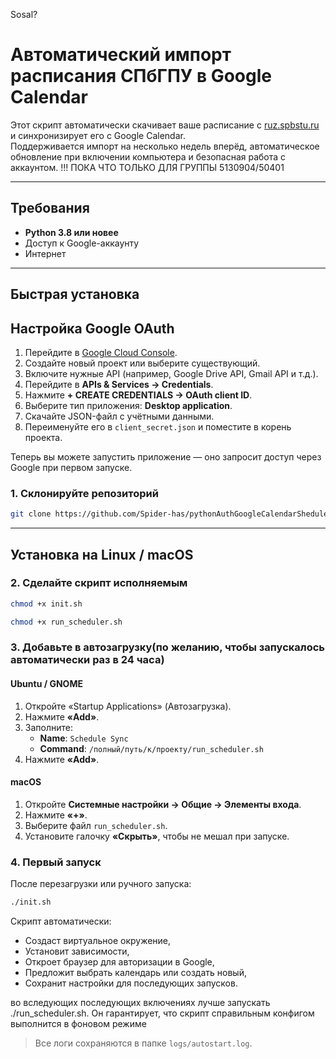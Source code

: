 Sosal?

# Автоматический импорт расписания СПбГПУ в Google Calendar

Этот скрипт автоматически скачивает ваше расписание с [ruz.spbstu.ru](https://ruz.spbstu.ru) и синхронизирует его с Google Calendar.  
Поддерживается импорт на несколько недель вперёд, автоматическое обновление при включении компьютера и безопасная работа с аккаунтом.
!!! ПОКА ЧТО ТОЛЬКО ДЛЯ ГРУППЫ 5130904/50401

---

## Требования

- **Python 3.8 или новее**
- Доступ к Google-аккаунту
- Интернет

---

## Быстрая установка

## Настройка Google OAuth

1. Перейдите в [Google Cloud Console](https://console.cloud.google.com/).
2. Создайте новый проект или выберите существующий.
3. Включите нужные API (например, Google Drive API, Gmail API и т.д.).
4. Перейдите в **APIs & Services → Credentials**.
5. Нажмите **+ CREATE CREDENTIALS → OAuth client ID**.
6. Выберите тип приложения: **Desktop application**.
7. Скачайте JSON-файл с учётными данными.
8. Переименуйте его в `client_secret.json` и поместите в корень проекта.

Теперь вы можете запустить приложение — оно запросит доступ через Google при первом запуске.

### 1. Склонируйте репозиторий

```bash
git clone https://github.com/Spider-has/pythonAuthGoogleCalendarShedulerImporter.git
```

---

## Установка на Linux / macOS

### 2. Сделайте скрипт исполняемым

```bash
chmod +x init.sh
```

```bash
chmod +x run_scheduler.sh
```

### 3. Добавьте в автозагрузку(по желанию, чтобы запускалось автоматически раз в 24 часа)

#### **Ubuntu / GNOME**

1. Откройте «Startup Applications» (Автозагрузка).
2. Нажмите **«Add»**.
3. Заполните:
   - **Name**: `Schedule Sync`
   - **Command**: `/полный/путь/к/проекту/run_scheduler.sh`
4. Нажмите **«Add»**.

#### **macOS**

1. Откройте **Системные настройки → Общие → Элементы входа**.
2. Нажмите **«+»**.
3. Выберите файл `run_scheduler.sh`.
4. Установите галочку **«Скрыть»**, чтобы не мешал при запуске.

### 4. Первый запуск

После перезагрузки или ручного запуска:

```bash
./init.sh
```

Скрипт автоматически:

- Создаст виртуальное окружение,
- Установит зависимости,
- Откроет браузер для авторизации в Google,
- Предложит выбрать календарь или создать новый,
- Сохранит настройки для последующих запусков.

во вследующих последующих включениях лучше запускать ./run_scheduler.sh. Он гарантирует, что скрипт справильным конфигом выполнится в фоновом режиме

> Все логи сохраняются в папке `logs/autostart.log`.
